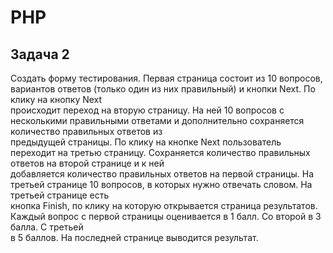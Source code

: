 # PHP

## Задача 2

Создать форму тестирования. Первая страница состоит из 10 вопросов, вариантов ответов (только один из них правильный) и кнопки Next. По клику на кнопку Next  
происходит переход на вторую страницу. На ней 10 вопросов с несколькими правильными ответами и дополнительно сохраняется количество правильных ответов из  
предыдущей страницы. По клику на кнопке Next пользователь переходит на третью страницу. Сохраняется количество правильных ответов на второй странице и к ней  
добавляется количество правильных ответов на первой страницы. На третьей странице 10 вопросов, в которых нужно отвечать словом. На третьей странице есть  
кнопка Finish, по клику на которую открывается страница результатов. Каждый вопрос с первой страницы оценивается в 1 балл. Со второй в 3 балла. С третьей  
в 5 баллов. На последней странице выводится результат.
